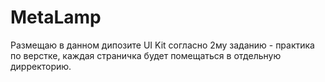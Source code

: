 # MetaLamp
Размещаю в данном дипозите UI Kit согласно 2му заданию - практика по верстке, каждая страничка будет помещаться в отдельную дирректорию.
